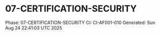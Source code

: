# 07-CERTIFICATION-SECURITY
Phase: 07-CERTIFICATION-SECURITY
CI: CI-AF001-010
Generated: Sun Aug 24 22:41:03 UTC 2025
